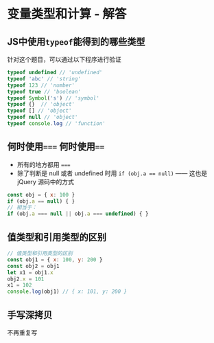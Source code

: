 # 变量类型和计算 - 解答

## JS中使用`typeof`能得到的哪些类型

针对这个题目，可以通过以下程序进行验证

```javascript
typeof undefined // 'undefined'
typeof 'abc' // 'string'
typeof 123 // 'number'
typeof true // 'boolean'
typeof Symbol('s') // 'symbol'
typeof {}  // 'object'
typeof [] // 'object'
typeof null // 'object'
typeof console.log // 'function'
```

## 何时使用`===` 何时使用`==`

- 所有的地方都用 `===`
- 除了判断是 null 或者 undefined 时用 `if (obj.a == null)` —— 这也是 jQuery 源码中的方式

```js
const obj = { x: 100 }
if (obj.a == null) { }
// 相当于：
if (obj.a === null || obj.a === undefined) { }
```

## 值类型和引用类型的区别

```js
// 值类型和引用类型的区别
const obj1 = { x: 100, y: 200 }
const obj2 = obj1
let x1 = obj1.x
obj2.x = 101
x1 = 102
console.log(obj1) // { x: 101, y: 200 }
```

## 手写深拷贝

不再重复写
